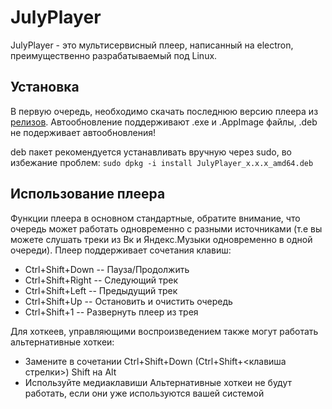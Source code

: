# JulyPlayer

JulyPlayer - это мультисервисный плеер, написанный на electron, преимущественно разрабатываемый под Linux.

## Установка
В первую очередь, необходимо скачать последнюю версию плеера из [релизов](https://github.com/Falshlight/julyplayer/releases). Автообновление поддерживают .exe и .AppImage файлы, .deb не подерживает автообновления!

deb пакет рекомендуется устанавливать вручную через sudo, во избежание проблем:
`sudo dpkg -i install JulyPlayer_x.x.x_amd64.deb`

## Использование плеера

Функции плеера в основном стандартные, обратите внимание, что очередь может работать одновременно с разными источниками (т.е вы можете слушать треки из Вк и Яндекс.Музыки одновременно в одной очереди). Плеер поддерживает сочетания клавиш:
- Ctrl+Shift+Down -- Пауза/Продолжить
- Ctrl+Shift+Right -- Следующий трек
- Ctrl+Shift+Left -- Предыдущий трек
- Ctrl+Shift+Up -- Остановить и очистить очередь
- Ctrl+Shift+1 -- Развернуть плеер из трея

Для хоткеев, управляющими воспроизведением также могут работать альтернативные хоткеи:
- Замените в сочетании Ctrl+Shift+Down (Ctrl+Shift+<клавиша стрелки>) Shift на Alt
- Используйте медиаклавиши
Альтернативные хоткеи не будут работать, если они уже используются вашей системой


